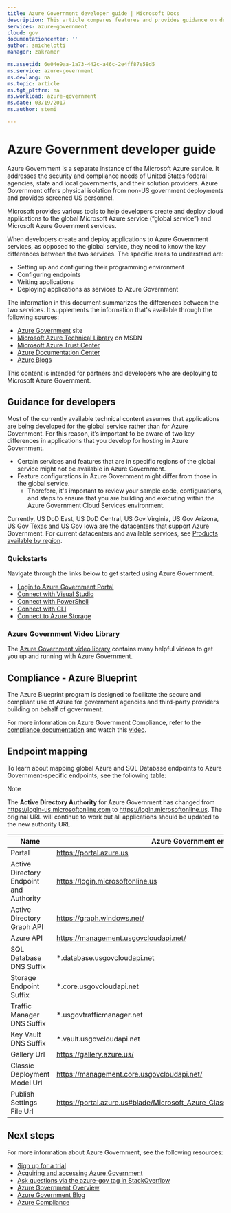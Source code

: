 ```yaml
---
title: Azure Government developer guide | Microsoft Docs
description: This article compares features and provides guidance on developing applications for Azure Government.
services: azure-government
cloud: gov
documentationcenter: ''
author: smichelotti 
manager: zakramer

ms.assetid: 6e04e9aa-1a73-442c-a46c-2e4ff87e58d5
ms.service: azure-government
ms.devlang: na
ms.topic: article
ms.tgt_pltfrm: na
ms.workload: azure-government
ms.date: 03/19/2017
ms.author: stemi

---
```


# Azure Government developer guide
Azure Government is a separate instance of the Microsoft Azure service. It addresses the security and compliance needs of United States federal agencies, state and local governments, and their solution providers. Azure Government offers physical isolation from non-US government deployments and provides screened US personnel.

Microsoft provides various tools to help developers create and deploy cloud applications to the global Microsoft Azure service (“global service”) and Microsoft Azure Government services.

When developers create and deploy applications to Azure Government services, as opposed to the global service, they need to know the key differences between the two services. 
The specific areas to understand are: 

* Setting up and configuring their programming environment
* Configuring endpoints
* Writing applications
* Deploying applications as services to Azure Government

The information in this document summarizes the differences between the two services. 
It supplements the information that's available through the following sources:

* [Azure Government](http://www.azure.com/gov "Azure Government") site 
* [Microsoft Azure Technical Library](http://msdn.microsoft.com/cloud-app-development-msdn "MSDN") on MSDN
* [Microsoft Azure Trust Center](https://azure.microsoft.com/support/trust-center/ "Microsoft Azure Trust Center")
* [Azure Documentation Center](https://azure.microsoft.com/documentation/)
* [Azure Blogs](https://azure.microsoft.com/blog/ "Azure Blogs")

This content is intended for partners and developers who are deploying to Microsoft Azure Government.

## Guidance for developers
Most of the currently available technical content assumes that applications are being developed for the global service rather than for Azure Government. For this reason, it’s important to be aware of two key differences in applications that you develop for hosting in Azure Government.

* Certain services and features that are in specific regions of the global service might not be available in Azure Government.
* Feature configurations in Azure Government might differ from those in the global service. 
    -   Therefore, it's important to review your sample code, configurations, and steps to ensure that you are building and executing within the Azure Government Cloud Services environment.

Currently, US DoD East, US DoD Central, US Gov Virginia, US Gov Arizona, US Gov Texas and US Gov Iowa are the datacenters that support Azure Government. For current datacenters and available services, see [Products available by region](https://azure.microsoft.com/regions/services).

### Quickstarts
Navigate through the links below to get started using Azure Government.

* [Login to Azure Government Portal](https://docs.microsoft.com/azure/azure-government/documentation-government-get-started-connect-with-portal)
* [Connect with Visual Studio](https://docs.microsoft.com/azure/azure-government/documentation-government-get-started-connect-with-vs)
* [Connect with PowerShell](https://docs.microsoft.com/azure/azure-government/documentation-government-get-started-connect-with-ps)
* [Connect with CLI](https://docs.microsoft.com/azure/azure-government/documentation-government-get-started-connect-with-cli)
* [Connect to Azure Storage](documentation-government-get-started-connect-to-storage.md)

### Azure Government Video Library 
The [Azure Government video library](https://channel9.msdn.com/blogs/Azure-Government) contains many helpful videos to get you up and running with Azure Government. 

## Compliance - Azure Blueprint

The Azure Blueprint program is designed to facilitate the secure and compliant use of Azure for government agencies and third-party providers building on behalf of government. 

For more information on Azure Government Compliance, refer to the [compliance documentation](https://docs.microsoft.com/azure/azure-government/documentation-government-plan-compliance) and watch this [video](https://channel9.msdn.com/blogs/Azure-Government/Compliance-on-Azure-Government). 

## Endpoint mapping

To learn about mapping global Azure and SQL Database endpoints to Azure Government-specific endpoints, see the following table:

> [!NOTE]
> The **Active Directory Authority** for Azure Government has changed from https://login-us.microsoftonline.com to https://login.microsoftonline.us.  The original URL will continue to work but all applications should be updated to the new authority URL.

| Name | Azure Government endpoint | Azure Commercial endpoint |
| --- | --- | --- |
| Portal | https://portal.azure.us | https://portal.azure.com |
| Active Directory Endpoint and Authority | https://login.microsoftonline.us | https://login.microsoftonline.com |
| Active Directory Graph API | https://graph.windows.net/ | https://graph.windows.net/ |
| Azure API | https://management.usgovcloudapi.net/ | https://management.azure.com/ |
| SQL Database DNS Suffix | *.database.usgovcloudapi.net | *.database.windows.net |
| Storage Endpoint Suffix | *.core.usgovcloudapi.net | *.core.windows.net |
| Traffic Manager DNS Suffix | *.usgovtrafficmanager.net | *.trafficmanager.net |
| Key Vault DNS Suffix | *.vault.usgovcloudapi.net | *.vault.azure.net |
| Gallery Url | https://gallery.azure.us/ | https://gallery.azure.com/ |
| Classic Deployment Model Url | https://management.core.usgovcloudapi.net/ | https://management.core.windows.net/ |
| Publish Settings File Url | https://portal.azure.us#blade/Microsoft_Azure_ClassicResources/PublishingProfileBlade | https://portal.azure.com/#blade/Microsoft_Azure_ClassicResources/PublishingProfileBlade |

## Next steps
For more information about Azure Government, see the following resources:

* [Sign up for a trial](https://azuregov.microsoft.com/trial/azuregovtrial)
* [Acquiring and accessing Azure Government](http://azure.com/gov)
* [Ask questions via the azure-gov tag in StackOverflow](https://stackoverflow.com/tags/azure-gov)
* [Azure Government Overview](documentation-government-welcome.md)
* [Azure Government Blog](http://blogs.msdn.microsoft.com/azuregov/)
* [Azure Compliance](https://www.microsoft.com/trustcenter/compliance/complianceofferings)
